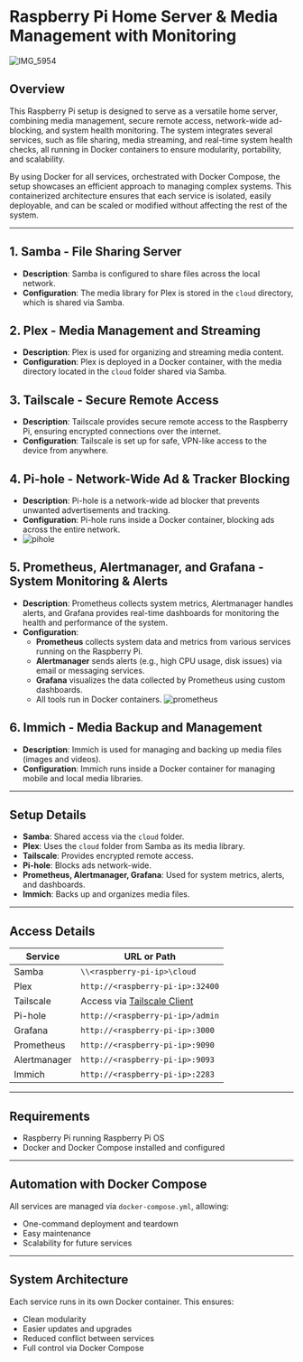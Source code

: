 # Raspberry Pi Home Server & Media Management with Monitoring

![IMG_5954](https://github.com/user-attachments/assets/8989dde5-dd3f-4711-a81e-714c3f6d76ba)

## Overview
This Raspberry Pi setup is designed to serve as a versatile home server, combining media management, secure remote access, network-wide ad-blocking, and system health monitoring. The system integrates several services, such as file sharing, media streaming, and real-time system health checks, all running in Docker containers to ensure modularity, portability, and scalability.

By using Docker for all services, orchestrated with Docker Compose, the setup showcases an efficient approach to managing complex systems. This containerized architecture ensures that each service is isolated, easily deployable, and can be scaled or modified without affecting the rest of the system.

---

## 1. **Samba - File Sharing Server**
- **Description**: Samba is configured to share files across the local network.
- **Configuration**: The media library for Plex is stored in the `cloud` directory, which is shared via Samba.

## 2. **Plex - Media Management and Streaming**
- **Description**: Plex is used for organizing and streaming media content.
- **Configuration**: Plex is deployed in a Docker container, with the media directory located in the `cloud` folder shared via Samba.

## 3. **Tailscale - Secure Remote Access**
- **Description**: Tailscale provides secure remote access to the Raspberry Pi, ensuring encrypted connections over the internet.
- **Configuration**: Tailscale is set up for safe, VPN-like access to the device from anywhere.

## 4. **Pi-hole - Network-Wide Ad & Tracker Blocking**
- **Description**: Pi-hole is a network-wide ad blocker that prevents unwanted advertisements and tracking.
- **Configuration**: Pi-hole runs inside a Docker container, blocking ads across the entire network.
- ![pihole](https://github.com/user-attachments/assets/6cdf9840-f9aa-4913-90a0-6300ebc5da4c)


## 5. **Prometheus, Alertmanager, and Grafana - System Monitoring & Alerts**
- **Description**: Prometheus collects system metrics, Alertmanager handles alerts, and Grafana provides real-time dashboards for monitoring the health and performance of the system.
- **Configuration**:
  - **Prometheus** collects system data and metrics from various services running on the Raspberry Pi.
  - **Alertmanager** sends alerts (e.g., high CPU usage, disk issues) via email or messaging services.
  - **Grafana** visualizes the data collected by Prometheus using custom dashboards.
  - All tools run in Docker containers.
![prometheus](https://github.com/user-attachments/assets/1c5709b9-b324-42a4-b095-9e839eb2ccd4)

## 6. **Immich - Media Backup and Management**
- **Description**: Immich is used for managing and backing up media files (images and videos).
- **Configuration**: Immich runs inside a Docker container for managing mobile and local media libraries.

---

## Setup Details
- **Samba**: Shared access via the `cloud` folder.
- **Plex**: Uses the `cloud` folder from Samba as its media library.
- **Tailscale**: Provides encrypted remote access.
- **Pi-hole**: Blocks ads network-wide.
- **Prometheus, Alertmanager, Grafana**: Used for system metrics, alerts, and dashboards.
- **Immich**: Backs up and organizes media files.

---

## Access Details

| Service       | URL or Path                                     |
|---------------|-------------------------------------------------|
| Samba         | `\\<raspberry-pi-ip>\cloud`                     |
| Plex          | `http://<raspberry-pi-ip>:32400`                |
| Tailscale     | Access via [Tailscale Client](https://tailscale.com/) |
| Pi-hole       | `http://<raspberry-pi-ip>/admin`                |
| Grafana       | `http://<raspberry-pi-ip>:3000`                 |
| Prometheus    | `http://<raspberry-pi-ip>:9090`                 |
| Alertmanager  | `http://<raspberry-pi-ip>:9093`                 |
| Immich        | `http://<raspberry-pi-ip>:2283`                 |

---

## Requirements
- Raspberry Pi running Raspberry Pi OS
- Docker and Docker Compose installed and configured

---

## Automation with Docker Compose
All services are managed via `docker-compose.yml`, allowing:
- One-command deployment and teardown
- Easy maintenance
- Scalability for future services

---

## System Architecture
Each service runs in its own Docker container. This ensures:
- Clean modularity
- Easier updates and upgrades
- Reduced conflict between services
- Full control via Docker Compose
